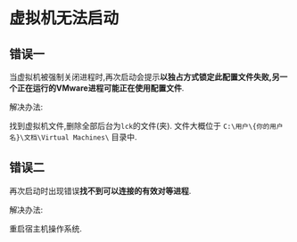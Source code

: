# 虚拟机无法启动

## 错误一

当虚拟机被强制关闭进程时,再次启动会提示**以独占方式锁定此配置文件失败,另一个正在运行的VMware进程可能正在使用配置文件**.

解决办法:

找到虚拟机文件,删除全部后台为`lck`的文件(夹).
文件大概位于 `C:\用户\{你的用户名}\文档\Virtual Machines\` 目录中.

## 错误二

再次启动时出现错误**找不到可以连接的有效对等进程**.

解决办法:

重启宿主机操作系统.
